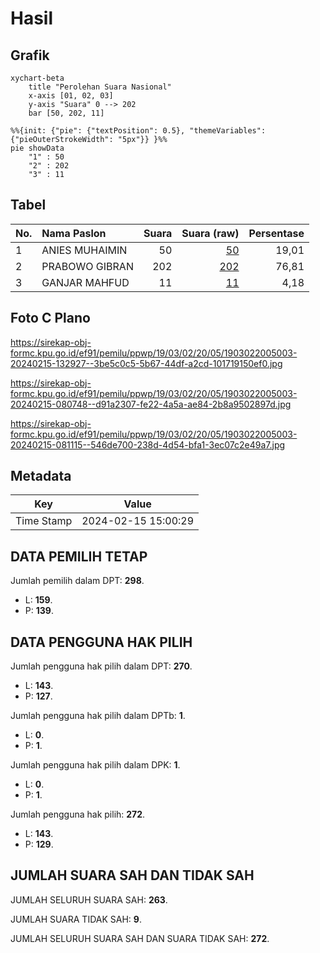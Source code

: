 # Hasil

## Grafik

```mermaid
xychart-beta
    title "Perolehan Suara Nasional"
    x-axis [01, 02, 03]
    y-axis "Suara" 0 --> 202
    bar [50, 202, 11]
```

```mermaid
%%{init: {"pie": {"textPosition": 0.5}, "themeVariables": {"pieOuterStrokeWidth": "5px"}} }%%
pie showData
    "1" : 50
    "2" : 202
    "3" : 11
```

## Tabel

| No. | Nama Paslon    | Suara | Suara (raw) | Persentase |
|:--- |:-------------- | -----:| -----------:| ----------:|
| 1   | ANIES MUHAIMIN | 50    | [50][p-1]   | 19,01      |
| 2   | PRABOWO GIBRAN | 202   | [202][p-2]  | 76,81      |
| 3   | GANJAR MAHFUD  | 11    | [11][p-3]   | 4,18       |


[p-1]: https://github.com/gigit-pemilu/pemilu-2024/blob/main/pilpres/hitung-suara/sub/19-kepulauan-bangka-belitung/sub/03-bangka-selatan/sub/02-lepar/sub/2005-penutuk/sub/003-tps/sub/paslon-1.txt
[p-2]: https://github.com/gigit-pemilu/pemilu-2024/blob/main/pilpres/hitung-suara/sub/19-kepulauan-bangka-belitung/sub/03-bangka-selatan/sub/02-lepar/sub/2005-penutuk/sub/003-tps/sub/paslon-2.txt
[p-3]: https://github.com/gigit-pemilu/pemilu-2024/blob/main/pilpres/hitung-suara/sub/19-kepulauan-bangka-belitung/sub/03-bangka-selatan/sub/02-lepar/sub/2005-penutuk/sub/003-tps/sub/paslon-3.txt

## Foto C Plano

https://sirekap-obj-formc.kpu.go.id/ef91/pemilu/ppwp/19/03/02/20/05/1903022005003-20240215-132927--3be5c0c5-5b67-44df-a2cd-101719150ef0.jpg

https://sirekap-obj-formc.kpu.go.id/ef91/pemilu/ppwp/19/03/02/20/05/1903022005003-20240215-080748--d91a2307-fe22-4a5a-ae84-2b8a9502897d.jpg

https://sirekap-obj-formc.kpu.go.id/ef91/pemilu/ppwp/19/03/02/20/05/1903022005003-20240215-081115--546de700-238d-4d54-bfa1-3ec07c2e49a7.jpg


## Metadata

| Key        | Value               |
| ---------- | ------------------- |
| Time Stamp | 2024-02-15 15:00:29 |


## DATA PEMILIH TETAP

Jumlah pemilih dalam DPT: **298**.
 * L: **159**.
 * P: **139**.

## DATA PENGGUNA HAK PILIH

Jumlah pengguna hak pilih dalam DPT: **270**.
 * L: **143**.
 * P: **127**.

Jumlah pengguna hak pilih dalam DPTb: **1**.
 * L: **0**.
 * P: **1**.

Jumlah pengguna hak pilih dalam DPK: **1**.
 * L: **0**.
 * P: **1**.

Jumlah pengguna hak pilih: **272**.
 * L: **143**.
 * P: **129**.

## JUMLAH SUARA SAH DAN TIDAK SAH

JUMLAH SELURUH SUARA SAH: **263**.

JUMLAH SUARA TIDAK SAH: **9**.

JUMLAH SELURUH SUARA SAH DAN SUARA TIDAK SAH: **272**.


